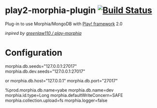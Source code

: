 # play2-morphia-plugin [![Build Status](https://secure.travis-ci.org/leodagdag/play2-morphia-plugin.png)](http://travis-ci.org/leodagdag/play2-morphia-plugin)
Plug-in to use Morphia/MongoDB with [Play! framework](http://www.playframework.org/2.0) 2.0

_inpired by [greenlaw110 / play-morphia](https://github.com/greenlaw110/play-morphia)_

# Configuration

morphia.db.seeds="127.0.0.1:27017"
morphia.db.dev.seeds="127.0.0.1:27017"

or 
morphia.db.host="127.0.0.1"
morphia.db.port="27017"

%prod.morphia.db.name=yabe
morphia.db.name=dev
morphia.id.type=Long
morphia.defaultWriteConcern=SAFE
morphia.collection.upload=fs
morphia.logger=false